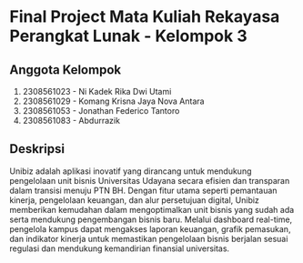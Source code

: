 # Final Project Mata Kuliah Rekayasa Perangkat Lunak - Kelompok 3

## Anggota Kelompok
1. 2308561023 - Ni Kadek Rika Dwi Utami
2. 2308561029 - Komang Krisna Jaya Nova Antara
3. 2308561053 - Jonathan Federico Tantoro
4. 2308561083 - Abdurrazik

## Deskripsi
Unibiz adalah aplikasi inovatif yang dirancang untuk mendukung pengelolaan unit bisnis Universitas Udayana secara efisien dan transparan dalam transisi menuju PTN BH. Dengan fitur utama seperti pemantauan kinerja, pengelolaan keuangan, dan alur persetujuan digital, Unibiz memberikan kemudahan dalam mengoptimalkan unit bisnis yang sudah ada serta mendukung pengembangan bisnis baru. Melalui dashboard real-time, pengelola kampus dapat mengakses laporan keuangan, grafik pemasukan, dan indikator kinerja untuk memastikan pengelolaan bisnis berjalan sesuai regulasi dan mendukung kemandirian finansial universitas.

